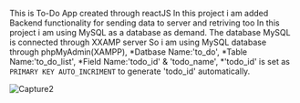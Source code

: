 This is To-Do App created through reactJS
In this project i am added Backend functionality for sending data to server and retriving too
In this project i am using MySQL as a database as demand.
The database MySQL is connected through XXAMP server So i am using MySQL database through phpMyAdmin(XAMPP),
  *Datbase Name:'to_do',
  *Table Name:'to_do_list',
  *Field Name:'todo_id' & 'todo_name',
  *'todo_id' is set as `PRIMARY KEY AUTO_INCRIMENT` to generate 'todo_id' automatically. 
  
![Capture2](https://user-images.githubusercontent.com/72027864/213135263-632e6799-fd51-4f38-a898-aa00dc27dd22.PNG)
